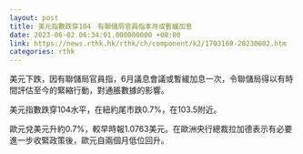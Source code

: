 ```yaml
---
layout: post
title: 美元指數跌穿104　有聯儲局官員指本月或暫緩加息
date: 2023-06-02 06:34:01.000000000 +08:00
link: https://news.rthk.hk/rthk/ch/component/k2/1703169-20230602.htm
categories: rthk
---
```


美元下跌，因有聯儲局官員指，6月議息會議或暫緩加息一次，令聯儲局得以有時間評估至今的緊縮行動，對通脹數據的影響。

美元指數跌穿104水平，在紐約尾市跌0.7%，在103.5附近。

歐元兌美元升約0.7%，較早時報1.0763美元。在歐洲央行總裁拉加德表示有必要進一步收緊政策後，歐元自兩個月低位回升。
